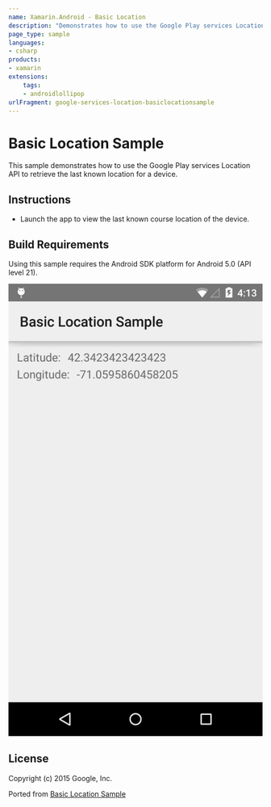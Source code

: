 ```yaml
---
name: Xamarin.Android - Basic Location
description: "Demonstrates how to use the Google Play services Location API to retrieve the last known location for a device (Android Lollipop)"
page_type: sample
languages:
- csharp
products:
- xamarin
extensions:
    tags:
    - androidlollipop
urlFragment: google-services-location-basiclocationsample
---
```

# Basic Location Sample

This sample demonstrates how to use the Google Play services Location API to retrieve the last known location for a device.

## Instructions

- Launch the app to view the last known course location of the device.

## Build Requirements

Using this sample requires the Android SDK platform for Android 5.0 (API level 21).

![Basic Location Sample application screenshot](Screenshots/screenshot1.png "Basic Location Sample application screenshot")

## License

Copyright (c) 2015 Google, Inc.

Ported from [Basic Location Sample](https://github.com/googlesamples/android-play-location/tree/master/BasicLocationSample)
